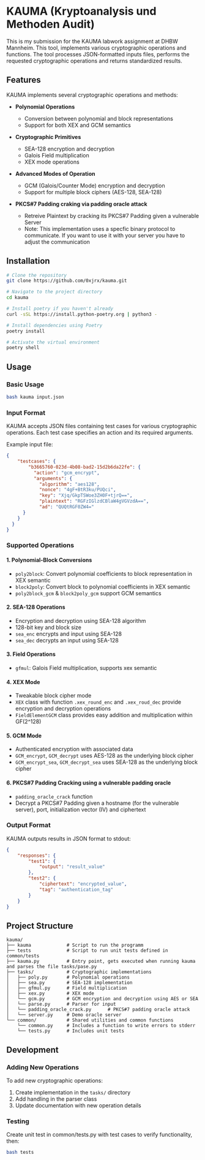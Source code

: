 # KAUMA (Kryptoanalysis und Methoden Audit)

This is my submission for the KAUMA labwork assignment at DHBW Mannheim. This tool, implements various cryptographic operations and functions.
The tool processes JSON-formatted inputs files, performs the requested cryptographic operations and returns standardized results. 

## Features

KAUMA implements several cryptographic operations and methods:

- **Polynomial Operations**
  - Conversion between polynomial and block representations
  - Support for both XEX and GCM semantics

- **Cryptographic Primitives**
  - SEA-128 encryption and decryption
  - Galois Field multiplication
  - XEX mode operations

- **Advanced Modes of Operation**
  - GCM (Galois/Counter Mode) encryption and decryption
  - Support for multiple block ciphers (AES-128, SEA-128)

- **PKCS#7 Padding craking via padding oracle attack**
  - Retreive Plaintext by cracking its PKCS#7 Padding given a vulnerable Server
  - Note: This implementation uses a specfic binary protocol to communicate. If you want to use it with your
  server you have to adjust the communication

## Installation

```bash
# Clone the repository
git clone https://github.com/0xjrx/kauma.git

# Navigate to the project directory
cd kauma

# Install poetry if you haven't already
curl -sSL https://install.python-poetry.org | python3 -

# Install dependencies using Poetry
poetry install

# Activate the virtual environment
poetry shell

```

## Usage

### Basic Usage

```bash
bash kauma input.json
```

### Input Format

KAUMA accepts JSON files containing test cases for various cryptographic operations. Each test case specifies an action and its required arguments.

Example input file:
```json
{
    "testcases": {
        "b3665760-023d-4b08-bad2-15d2b6da22fe": {
          "action": "gcm_encrypt",
          "arguments": {
            "algorithm": "aes128",
            "nonce": "4gF+BtR3ku/PUQci",
            "key": "Xjq/GkpTSWoe3ZH0F+tjrQ==",
            "plaintext": "RGFzIGlzdCBlaW4gVGVzdA==",
            "ad": "QUQtRGF0ZW4="
      }
    }    
  }
}

```

### Supported Operations

#### 1. Polynomial-Block Conversions
- `poly2block`: Convert polynomial coefficients to block representation in XEX semantic
- `block2poly`: Convert block to polynomial coefficients in XEX semantic
- `poly2block_gcm` & `block2poly_gcm` support GCM semantics

#### 2. SEA-128 Operations
- Encryption and decryption using SEA-128 algorithm
- 128-bit key and block size
- `sea_enc` encrypts and input using SEA-128
- `sea_dec` decrypts an input using SEA-128

#### 3. Field Operations
- `gfmul`: Galois Field multiplication, supports xex semantic

#### 4. XEX Mode
- Tweakable block cipher mode
- `XEX` class with function `.xex_round_enc` and `.xex_roud_dec` provide encryption and decryption operations
- `FieldElementGCM` class provides easy addition and multiplication within GF(2^128)

#### 5. GCM Mode
- Authenticated encryption with associated data
- `GCM_encrypt`, `GCM_decrypt` uses AES-128 as the underlying block cipher
- `GCM_encrypt_sea`, `GCM_decrypt_sea` uses SEA-128 as the underlying block cipher

#### 6. PKCS#7 Padding Cracking using a vulnerable padding oracle
- `padding_oracle_crack` function
- Decrypt a PKCS#7 Padding given a hostname (for the vulnerable server), port, initialization vector (IV) and ciphertext

### Output Format

KAUMA outputs results in JSON format to stdout:

```json
{
    "responses": {
        "test1": {
            "output": "result_value"
        },
        "test2": {
            "ciphertext": "encrypted_value",
            "tag": "authentication_tag"
        }
    }
}
```


## Project Structure

```
kauma/
├── kauma             # Script to run the programm 
├── tests             # Script to run unit tests defined in common/tests
├── kauma.py          # Entry point, gets executed when running kauma and parses the file tasks/pase.py
├── tasks/            # Cryptographic implementations
│   ├── poly.py       # Polynomial operations
│   ├── sea.py        # SEA-128 implementation
│   ├── gfmul.py      # Field multiplication
│   ├── xex.py        # XEX mode
│   └── gcm.py        # GCM encryption and decryption using AES or SEA
│   └── parse.py      # Parser for input
│   └── padding_oracle_crack.py      # PKCS#7 padding oracle attack
│   └── server.py     # Demo oracle server
└── common/           # Shared utilities and common functions
    └── common.py     # Includes a function to write errors to stderr
    └── tests.py      # Includes unit tests
```

## Development

### Adding New Operations

To add new cryptographic operations:

1. Create implementation in the `tasks/` directory
2. Add handling in the parser class
3. Update documentation with new operation details

### Testing

Create unit test in common/tests.py with test cases to verify functionality, then:

```bash
bash tests
```

